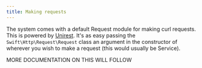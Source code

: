```yaml
---
title: Making requests
---
```


The system comes with a default Request module for making curl requests. This is powered by [Unirest](https://github.com/Kong/unirest-php). It's as easy passing the `Swift\Http\Request\Request` class an argument in the constructor of wherever you wish to make a request (this would usually be Service).

MORE DOCUMENTATION ON THIS WILL FOLLOW
